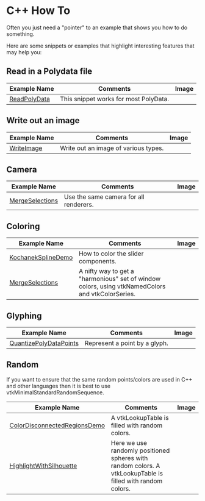 # C++ How To

Often you just need a "pointer" to an example that shows you how to do something.

Here are some snippets or examples that highlight interesting features that may help you:

## Read in a Polydata file

| Example Name | Comments | Image |
| -------------- | ---------------------- | ------- |
[ReadPolyData](/Cxx/Snippets/ReadPolyData) | This snippet works for most PolyData.

## Write out an image

| Example Name | Comments | Image |
| -------------- | ---------------------- | ------- |
[WriteImage](/Cxx/Snippets/WriteImage) | Write out an image of various types.

## Camera

| Example Name | Comments | Image |
| -------------- | ---------------------- | ------- |
[MergeSelections](/Cxx/PolyData/MergeSelections) | Use the same camera for all renderers.

## Coloring

| Example Name | Comments | Image |
| -------------- | ---------------------- | ------- |
[KochanekSplineDemo](/Cxx/PolyData/KochanekSplineDemo) | How to color the slider components.
[MergeSelections](/Cxx/PolyData/MergeSelections) | A nifty way to get a "harmonious" set of window colors, using vtkNamedColors and vtkColorSeries.

## Glyphing

| Example Name | Comments | Image |
| -------------- | ---------------------- | ------- |
[QuantizePolyDataPoints](/Cxx/PolyData/QuantizePolyDataPoints) | Represent a point by a glyph.

## Random

If you want to ensure that the same random points/colors are used in C++ and other languages then it is best to use vtkMinimalStandardRandomSequence.

| Example Name | Comments | Image |
| -------------- | ---------------------- | ------- |
[ColorDisconnectedRegionsDemo](/Cxx/PolyData/ColorDisconnectedRegionsDemo) | A vtkLookupTable is filled with random colors.
[HighlightWithSilhouette](/Cxx/Picking/HighlightWithSilhouette) | Here we use randomly positioned spheres with random colors. A vtkLookupTable is filled with random colors.
